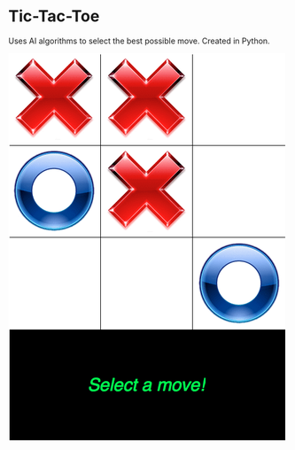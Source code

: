 # Tic-Tac-Toe




Uses AI algorithms to select the best possible move. Created in Python.




![Alt text](TicTacToeDemo.png?raw=true "Demo")
